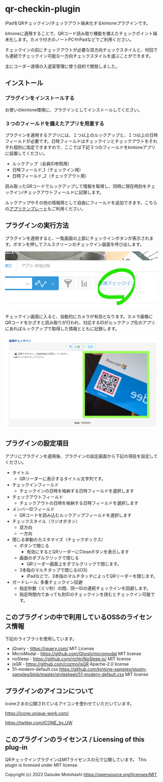 # qr-checkin-plugin

iPadをQRチェックイン/チェックアウト端末化するkintoneプラグインです。

kitnoneに適用することで、QRコード読み取り機能を備えたチェックポイント端末化します。カメラ付きのノートPCやiPadなどでご利用ください。

チェックインの前にチェックアウトが必要な双方向チェックスタイルと、何回でも連続でチェックイン可能な一方向チェックスタイルを選ぶことができます。

主にコーダー道場の入退室管理に使う目的で開発しました。

## インストール

### プラグインをインストールする

お使いのkintone環境に、プラグインとしてインストールしてください。

### ３つのフィールドを備えたアプリを用意する

プラグインを適用するアプリには、１つ以上のルックアップと、１つ以上の日時フィールドが必要です。日時フィールドはチェックインとチェックアウトをそれぞれ個別に指定できますので、ここでは下記３つのフィールドをkintoneアプリに設置してください。

- ルックアップ（会員ID参照用）
- 日時フィールド_1（チェックイン用）
- 日時フィールド_2（チェックアウト用）

読み取ったQRコードでルックアップして情報を取得し、同時に現在時刻をチェックイン/チェックアウトフィールドに記録します。

ルックアップやその他の情報用として自由にフィールドを追加できます。こちらの[アプリテンプレート](dist/kintone_app_template_v1.zip)もご利用ください。

## プラグインの実行方法

プラグインを適用すると、一覧画面の上部にチェックインボタンが表示されます。ボタンを押してフルスクリーンのチェックイン画面を呼び出します。

![一覧画面のチェックインボタン](docs/images/01_checkin_button.png)

チェックイン画面に入ると、自動的にカメラが有効となります。カメラ画像にQRコードをかざすと読み取りが行われ、対応するIDがルックアップ先のアプリにあればルックアップで取得した情報とともに記録します。

![チェックインダイアログ2](docs/images/02_checkin_dialog.png)


## プラグインの設定項目

アプリにプラグインを適用後、プラグインの設定画面から下記の項目を設定してください。

- タイトル
    - QRリーダーに表示するタイトル文字列です。
- チェックインフィールド
    - チェックインの日時を格納する日時フィールドを選択します
- チェックアウトフィールド
    - チェックアウトの日時を格納する日時フィールドを選択します
- メンバーIDフィールド
    - QRコードを読み込むルックアップフィールドを選択します
- チェックスタイル（ラジオボタン）
    - 双方向
    - 一方向
- 閉じる挙動のカスタマイズ（チェックボックス）
    - ボタンで閉じる
        - 有効にするとQRリーダーにCloseボタンを表示します
    - 画面のダブルクリックで閉じる
        - QRリーダー画面上をダブルクリックで閉じます。
    - 3本指のマルチタップで閉じる(iOS)
        - iPadなどで、3本指のマルチタッチによってQRリーダーを閉じます。
- ガードレール: 多重チェックイン回避
    - 指定秒数（ミリ秒）の間、同一IDの連続チェックインを回避します。
    - 指定時間内であっても別IDのチェックインを挟むとチェックイン可能です。

## このプラグインの中で利用しているOSSのライセンス情報

下記のライブラリを使用しています。

- jQuery - https://jquery.com/
    MIT License
- MicroModal    - https://github.com/Ghosh/micromodal
    MIT license
- noSleep   - https://github.com/richtr/NoSleep.js/
    MIT license
- jsQR  - https://github.com/cozmo/jsQR
    Apache-2.0 license
- 51-modern-default.css https://github.com/kintone-samples/plugin-samples/blob/master/stylesheet/51-modern-default.css
    MIT license

## プラグインのアイコンについて

iconeさまの公開されているアイコンを使わせていただいています。

https://icone.unique-work.com/

https://twitter.com/ICONE_by_UW


## このプラグインのライセンス / Licensing of this plug-in

QRチェックインプラグインはMITライセンスの元で公開しています。
This plugin is licensed under MIT license.

Copyright (c) 2022 Daisuke Motohashi
https://opensource.org/licenses/MIT
